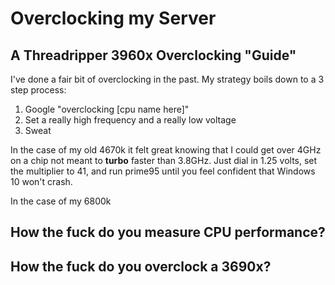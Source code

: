 # Overclocking my Server

## A Threadripper 3960x Overclocking "Guide"

I've done a fair bit of overclocking in the past. My strategy boils down to a 3 step process:

1. Google "overclocking [cpu name here]"
1. Set a really high frequency and a really low voltage
1. Sweat

In the case of my old 4670k it felt great knowing that I could get over 4GHz on a chip not meant to **turbo** faster than 3.8GHz. Just dial in 1.25 volts, set the multiplier to 41, and run prime95 until you feel confident that Windows 10 won't crash.

In the case of my 6800k 

## How the fuck do you measure CPU performance?

## How the fuck do you overclock a 3690x?